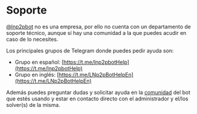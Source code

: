 #  Soporte

[@lnp2pbot](https://t.me/lnp2pbot) no es una empresa, por ello no cuenta con un departamento de soporte técnico, aunque sí hay una comunidad a la que puedes acudir en caso de lo necesites.

Los principales grupos de Telegram donde puedes pedir ayuda son:
- Grupo en español: [https://t.me/lnp2pbotHelp](https://t.me/lnp2pbotHelp)
- Grupo en inglés: [https://t.me/LNp2pBotHelpEn](https://t.me/LNp2pBotHelpEn)

Además puedes preguntar dudas y solicitar ayuda en la [comunidad](./community-find.md) del bot que estés usando y estar en contacto directo con el administrador y el/los solver(s) de la misma.
